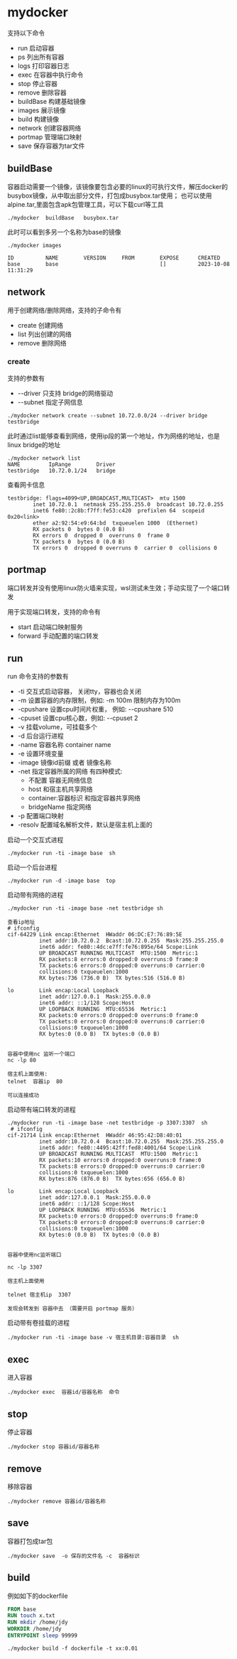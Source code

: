 # mydocker

支持以下命令
* run        启动容器
* ps         列出所有容器
* logs       打印容器日志
* exec       在容器中执行命令
* stop       停止容器
* remove     删除容器
* buildBase  构建基础镜像
* images     展示镜像
* build      构建镜像
* network    创建容器网络
* portmap    管理端口映射
* save       保存容器为tar文件

## buildBase

容器启动需要一个镜像，该镜像要包含必要的linux的可执行文件，解压docker的busybox镜像，从中取出部分文件，打包成busybox.tar使用；
也可以使用alpine.tar,里面包含apk包管理工具，可以下载curl等工具

```shell
./mydocker  buildBase   busybox.tar
```
此时可以看到多另一个名称为base的镜像
```shell
./mydocker images

ID          NAME        VERSION     FROM        EXPOSE      CREATED
base        base                                []          2023-10-08 11:31:29
```
## network

用于创建网络/删除网络，支持的子命令有

* create  创建网络
* list    列出创建的网络
* remove  删除网络

### create 

支持的参数有

* --driver 只支持 bridge的网络驱动
* --subnet 指定子网信息

```shell
./mydocker network create --subnet 10.72.0.0/24 --driver bridge  testbridge
```
此时通过list能够查看到网络，使用ip段的第一个地址，作为网络的地址，也是linux bridge的地址
```shell
./mydocker network list
NAME         IpRange        Driver
testbridge   10.72.0.1/24   bridge
```
查看网卡信息
```shell
testbridge: flags=4099<UP,BROADCAST,MULTICAST>  mtu 1500
        inet 10.72.0.1  netmask 255.255.255.0  broadcast 10.72.0.255
        inet6 fe80::2c8b:f7ff:fe53:c420  prefixlen 64  scopeid 0x20<link>
        ether a2:92:54:e9:64:bd  txqueuelen 1000  (Ethernet)
        RX packets 0  bytes 0 (0.0 B)
        RX errors 0  dropped 0  overruns 0  frame 0
        TX packets 0  bytes 0 (0.0 B)
        TX errors 0  dropped 0 overruns 0  carrier 0  collisions 0

```

## portmap

端口转发并没有使用linux防火墙来实现，wsl测试未生效；手动实现了一个端口转发

用于实现端口转发，支持的命令有

* start    启动端口映射服务
* forward  手动配置的端口转发

## run 
run 命令支持的参数有

* -ti  交互式启动容器， 关闭tty，容器也会关闭 
* -m 设置容器的内存限制，例如:   -m 100m   限制内存为100m
* -cpushare 设置cpu时间片权重， 例如:  --cpushare 510
*  -cpuset 设置cpu核心数，例如:  --cpuset 2
* -v 挂载volume，可挂载多个
* -d    后台运行进程
* -name 容器名称  container name
* -e 设置环境变量
* -image 镜像id前缀 或者 镜像名称
* -net 指定容器所属的网络
  有四种模式:
    *  不配置  容器无网络信息
    * host 和宿主机共享网络  
    * container:容器标识   和指定容器共享网络  
    * bridgeName 指定网络
* -p 配置端口映射 
* -resolv  配置域名解析文件，默认是宿主机上面的

启动一个交互式进程
```shell
./mydocker run -ti -image base  sh
```
启动一个后台进程
```shell
./mydocker run -d -image base  top
```
启动带有网络的进程
```shell
./mydocker run -ti -image base -net testbridge sh

查看ip地址
# ifconfig
cif-64229 Link encap:Ethernet  HWaddr 06:DC:E7:76:89:5E
          inet addr:10.72.0.2  Bcast:10.72.0.255  Mask:255.255.255.0
          inet6 addr: fe80::4dc:e7ff:fe76:895e/64 Scope:Link
          UP BROADCAST RUNNING MULTICAST  MTU:1500  Metric:1
          RX packets:8 errors:0 dropped:0 overruns:0 frame:0
          TX packets:6 errors:0 dropped:0 overruns:0 carrier:0
          collisions:0 txqueuelen:1000
          RX bytes:736 (736.0 B)  TX bytes:516 (516.0 B)

lo        Link encap:Local Loopback
          inet addr:127.0.0.1  Mask:255.0.0.0
          inet6 addr: ::1/128 Scope:Host
          UP LOOPBACK RUNNING  MTU:65536  Metric:1
          RX packets:0 errors:0 dropped:0 overruns:0 frame:0
          TX packets:0 errors:0 dropped:0 overruns:0 carrier:0
          collisions:0 txqueuelen:1000
          RX bytes:0 (0.0 B)  TX bytes:0 (0.0 B)
          
          
容器中使用nc 监听一个端口
nc -lp 80

宿主机上面使用:
telnet  容器ip  80

可以连接成功

```

启动带有端口转发的进程
```shell
./mydocker run -ti -image base -net testbridge -p 3307:3307  sh
 # ifconfig
cif-21714 Link encap:Ethernet  HWaddr 46:95:42:D8:40:01
          inet addr:10.72.0.4  Bcast:10.72.0.255  Mask:255.255.255.0
          inet6 addr: fe80::4495:42ff:fed8:4001/64 Scope:Link
          UP BROADCAST RUNNING MULTICAST  MTU:1500  Metric:1
          RX packets:10 errors:0 dropped:0 overruns:0 frame:0
          TX packets:8 errors:0 dropped:0 overruns:0 carrier:0
          collisions:0 txqueuelen:1000
          RX bytes:876 (876.0 B)  TX bytes:656 (656.0 B)

lo        Link encap:Local Loopback
          inet addr:127.0.0.1  Mask:255.0.0.0
          inet6 addr: ::1/128 Scope:Host
          UP LOOPBACK RUNNING  MTU:65536  Metric:1
          RX packets:0 errors:0 dropped:0 overruns:0 frame:0
          TX packets:0 errors:0 dropped:0 overruns:0 carrier:0
          collisions:0 txqueuelen:1000
          RX bytes:0 (0.0 B)  TX bytes:0 (0.0 B)
          

容器中使用nc监听端口

nc -lp 3307

宿主机上面使用

telnet 宿主机ip  3307

发现会转发到 容器中去 （需要开启 portmap 服务）

```
启动带有卷挂载的进程
```shell
./mydocker run -ti -image base -v 宿主机目录:容器目录  sh
```
## exec

进入容器
```shell
./mydocker exec  容器id/容器名称  命令

```
## stop
停止容器
```shell
./mydocker stop 容器id/容器名称 
```

## remove

移除容器
```shell
./mydocker remove 容器id/容器名称
```

## save
容器打包成tar包
```shell
./mydocker save  -o 保存的文件名 -c  容器标识

```
## build

例如如下的dockerfile

```dockerfile
FROM base
RUN touch x.txt
RUN mkdir /home/jdy
WORKDIR /home/jdy
ENTRYPOINT sleep 99999
```

```shell
./mydocker build -f dockerfile -t xx:0.01
```